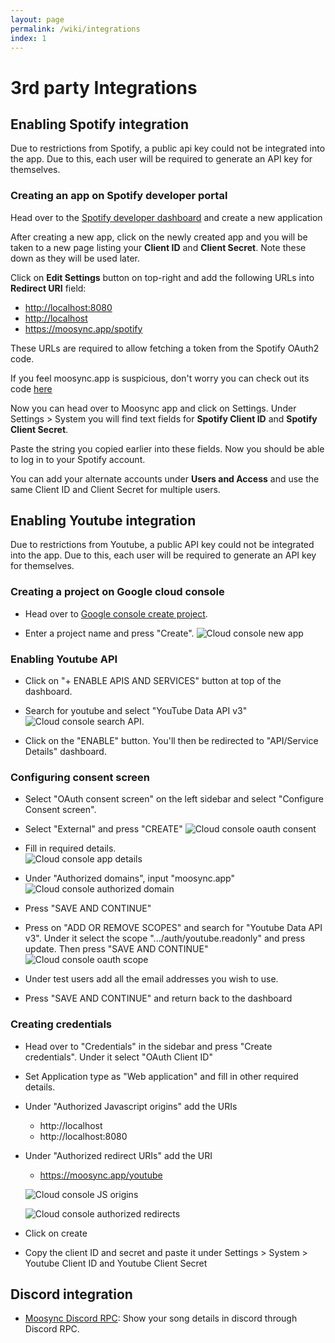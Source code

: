 ```yaml
---
layout: page
permalink: /wiki/integrations
index: 1
---
```


# 3rd party Integrations

## Enabling Spotify integration

Due to restrictions from Spotify, a public api key could not be integrated into the app.
Due to this, each user will be required to generate an API key for themselves.

### Creating an app on Spotify developer portal

Head over to the [Spotify developer dashboard](https://developer.spotify.com/dashboard/applications) and create a new application

After creating a new app, click on the newly created app and you will be taken to a new page listing your **Client ID** and **Client Secret**. Note these down as they will be used later.

Click on **Edit Settings** button on top-right and add the following URLs into **Redirect URI** field:

- <http://localhost:8080>
- <http://localhost>
- <https://moosync.app/spotify>

These URLs are required to allow fetching a token from the Spotify OAuth2 code.

If you feel moosync.app is suspicious, don't worry you can check out its code [here](https://github.com/Moosync/Moosync.github.io)

Now you can head over to Moosync app and click on Settings. Under Settings > System you will find text fields for **Spotify Client ID** and **Spotify Client Secret**.

Paste the string you copied earlier into these fields. Now you should be able to log in to your Spotify account.

You can add your alternate accounts under **Users and Access** and use the same Client ID and Client Secret for multiple users.


## Enabling Youtube integration

Due to restrictions from Youtube, a public API key could not be integrated into the app.
Due to this, each user will be required to generate an API key for themselves.

### Creating a project on Google cloud console

- Head over to [Google console create project](https://console.cloud.google.com/projectcreate). 

- Enter a project name and press "Create".
![Cloud console new app](/assets/img/cloud_console_new_app.png)

### Enabling Youtube API
- Click on "+ ENABLE APIS AND SERVICES" button at top of the dashboard.

- Search for youtube and select "YouTube Data API v3"
  ![Cloud console search API](/assets/img/cloud_console_search_api.png). 

- Click on the "ENABLE" button. You'll then be redirected to "API/Service Details" dashboard.

### Configuring consent screen
- Select "OAuth consent screen" on the left sidebar and select "Configure Consent screen".

- Select "External" and press "CREATE"
  ![Cloud console oauth consent](/assets/img/cloud_console_oauth_consent.png)

- Fill in required details.  
  ![Cloud console app details](/assets/img/cloud_console_oauth_app_details.png)

- Under "Authorized domains", input "moosync.app"
  ![Cloud console authorized domain](/assets/img/cloud_console_oauth_authorized_domain.png)

- Press "SAVE AND CONTINUE"

- Press on "ADD OR REMOVE SCOPES" and search for "Youtube Data API v3". Under it select the scope ".../auth/youtube.readonly" and press update. Then press "SAVE AND CONTINUE"
  ![Cloud console oauth scope](/assets/img/cloud_console_oauth_scope.png)


- Under test users add all the email addresses you wish to use.

- Press "SAVE AND CONTINUE" and return back to the dashboard


### Creating credentials
- Head over to "Credentials" in the sidebar and press "Create credentials". Under it select "OAuth Client ID"

- Set Application type as "Web application" and fill in other required details.

- Under "Authorized Javascript origins" add the URIs
  - http://localhost
  - http://localhost:8080

- Under "Authorized redirect URIs" add the URI
  - https://moosync.app/youtube

  ![Cloud console JS origins](/assets/img/cloud_console_cred_js_origins.png)

  ![Cloud console authorized redirects](/assets/img/cloud_console_cred_authorized_redirect.png)

- Click on create

- Copy the client ID and secret and paste it under Settings > System > Youtube Client ID and Youtube Client Secret
## Discord integration
- [Moosync Discord RPC](https://github.com/Ovenoboyo/moosync-discord-rpc/releases): Show your song details in discord through Discord RPC.
